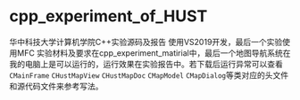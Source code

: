 # cpp_experiment_of_HUST
华中科技大学计算机学院C++实验源码及报告</r>
使用VS2019开发，最后一个实验使用MFC</r>
实验材料及要求在cpp_experiment_matirial中，最后一个地图导航系统在我的电脑上是可以运行的，运行效果在实验报告中。若下载后运行异常可以查看`CMainFrame` `CHustMapView` `CHustMapDoc` `CMapModel` `CMapDialog`等类对应的头文件和源代码文件来参考写法。
